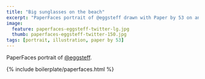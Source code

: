 ```yaml
---
title: "Big sunglasses on the beach"
excerpt: "PaperFaces portrait of @eggsteff drawn with Paper by 53 on an iPad."
image: 
  feature: paperfaces-eggsteff-twitter-lg.jpg
  thumb: paperfaces-eggsteff-twitter-150.jpg
tags: [portrait, illustration, paper by 53]
---
```


PaperFaces portrait of [@eggsteff](http://twitter.com/eggsteff).

{% include boilerplate/paperfaces.html %}